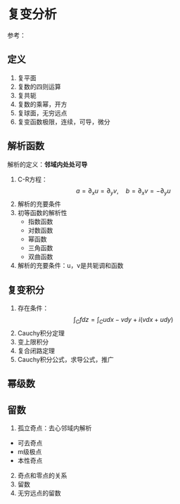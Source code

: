# 复变分析
 参考：
## 定义
1. 复平面
2. 复数的四则运算
3. 复共轭
4. 复数的乘幂，开方
5. 复球面，无穷远点
6. 复变函数极限，连续，可导，微分
## 解析函数
解析的定义：**邻域内处处可导**
1. C-R方程：
   $$a=\partial_xu=\partial_yv,\quad b=\partial_xv=-\partial_yu$$
2. 解析的充要条件
3. 初等函数的解析性
   - 指数函数
   - 对数函数
   - 幂函数
   - 三角函数
   - 双曲函数
4. 解析的充要条件：u，v是共轭调和函数
## 复变积分
1. 存在条件：
   $$\int_Cfdz=\int_Cudx-vdy+i(vdx+udy)$$
2. Cauchy积分定理
3. 变上限积分
4. 复合闭路定理
5. Cauchy积分公式，求导公式，推广
## 幂级数
## 留数
1. 孤立奇点：去心邻域内解析
  - 可去奇点
  - m级极点
  - 本性奇点
2. 奇点和零点的关系
3. 留数
4. 无穷远点的留数